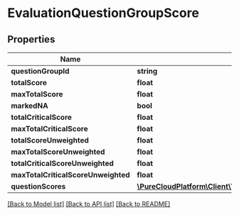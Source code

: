 # EvaluationQuestionGroupScore

## Properties
Name | Type | Description | Notes
------------ | ------------- | ------------- | -------------
**questionGroupId** | **string** |  | [optional] 
**totalScore** | **float** |  | [optional] 
**maxTotalScore** | **float** |  | [optional] 
**markedNA** | **bool** |  | [optional] 
**totalCriticalScore** | **float** |  | [optional] 
**maxTotalCriticalScore** | **float** |  | [optional] 
**totalScoreUnweighted** | **float** |  | [optional] 
**maxTotalScoreUnweighted** | **float** |  | [optional] 
**totalCriticalScoreUnweighted** | **float** |  | [optional] 
**maxTotalCriticalScoreUnweighted** | **float** |  | [optional] 
**questionScores** | [**\PureCloudPlatform\Client\V2\Model\EvaluationQuestionScore[]**](EvaluationQuestionScore.md) |  | [optional] 

[[Back to Model list]](../README.md#documentation-for-models) [[Back to API list]](../README.md#documentation-for-api-endpoints) [[Back to README]](../README.md)


